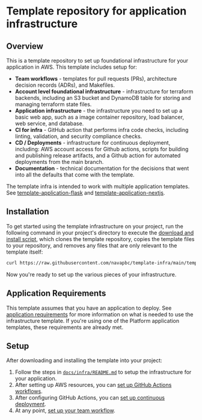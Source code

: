 # Template repository for application infrastructure

## Overview

This is a template repository to set up foundational infrastructure for your application in AWS. This template includes setup for:

* **Team workflows** - templates for pull requests (PRs), architecture decision records (ADRs), and Makefiles.
* **Account level foundational infrastructure** - infrastructure for terraform backends, including an S3 bucket and DynamoDB table for storing and managing terraform state files.
* **Application infrastructure** - the infrastructure you need to set up a basic web app, such as a image container repository, load balancer, web service, and database.
* **CI for infra** - GitHub action that performs infra code checks, including linting, validation, and security compliance checks.
* **CD / Deployments** - infrastructure for continuous deployment, including: AWS account access for Github actions, scripts for building and publishing release artifacts, and a Github action for automated deployments from the main branch.
* **Documentation** - technical documentation for the decisions that went into all the defaults that come with the template.

The template infra is intended to work with multiple application templates. See [template-application-flask](https://github.com/navapbc/template-application-flask) and [template-application-nextjs](https://github.com/navapbc/template-application-nextjs).

## Installation

To get started using the template infrastructure on your project, run the following command in your project's directory to execute the [download and install script](https://github.com/navapbc/template-infra/tree/main/template-only-bin/download-and-install-template.sh), which clones the template repository, copies the template files to your repository, and removes any files that are only relevant to the template itself:

```bash
curl https://raw.githubusercontent.com/navapbc/template-infra/main/template-only-bin/download-and-install-template.sh | bash -s
```

Now you're ready to set up the various pieces of your infrastructure.

## Application Requirements

This template assumes that you have an application to deploy. See [application requirements](./template-only-docs/application-requirements.md) for more information on what is needed to use the infrastructure template. If you're using one of the Platform application templates, these requirements are already met.

## Setup

After downloading and installing the template into your project:

1. Follow the steps in [`docs/infra/README.md`](./docs/infra/README.md) to setup the infrastructure for your application.
1. After setting up AWS resources, you can [set up GitHub Actions workflows](./template-only-docs/set-up-ci.md).
1. After configuring GitHub Actions, you can [set up continuous deployment](./template-only-docs/set-up-cd.md).
1. At any point, [set up your team workflow](./template-only-docs/set-up-team-workflow.md).
